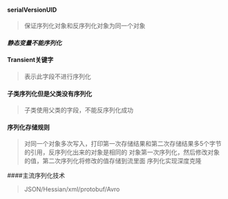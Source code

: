 #### serialVersionUID
> 保证序列化对象和反序列化对象为同一个对象
#### *静态变量不能序列化*
#### Transient关键字
> 表示此字段不进行序列化

#### 子类序列化但是父类没有序列化
> 子类使用父类的字段，不能反序列化成功

#### 序列化存储规则
> 对同一个对象多次写入，打印第一次存储结果和第二次存储结果多5个字节的引用，反序列化出来的对象是相同的
> 对象第一次序列化，然后修改对象的值，第二次序列化将修改的值存储到流里面
> 序列化实现深度克隆


####主流序列化技术
> JSON/Hessian/xml/protobuf/Avro